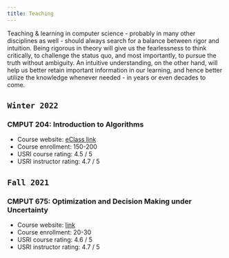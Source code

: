 ```yaml
---
title: Teaching
---
```


Teaching & learning in computer science - probably in many other disciplines as well - should always search for a balance between rigor and intuition. Being rigorous in theory will give us the fearlessness to think critically, to challenge the status quo, and most importantly, to pursue the truth without ambiguity. An intuitive understanding, on the other hand, will help us better retain important information in our learning, and hence better utilize the knowledge whenever needed - in years or even decades to come.

## `Winter 2022`
>
### CMPUT 204: Introduction to Algorithms 
- Course website: [eClass link](https://eclass.srv.ualberta.ca/course/view.php?id=74981)
- Course enrollment: 150-200
- USRI course rating: 4.5 / 5
- USRI instructor rating: 4.7 / 5


## `Fall 2021`

>
### CMPUT 675: Optimization and Decision Making under Uncertainty
- Course website: [link](/teaching/optimization)
- Course enrollment: 20-30
- USRI course rating: 4.6 / 5
- USRI instructor rating: 4.7 / 5